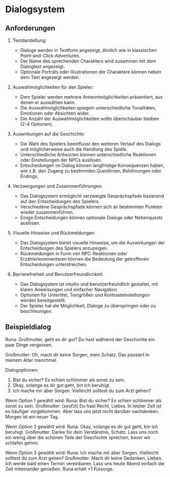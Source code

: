 # Dialogsystem

## Anforderungen
1. Textdarstellung:
   - Dialoge werden in Textform angezeigt, ähnlich wie in klassischen Point-and-Click-Adventures.
   - Der Name des sprechenden Charakters wird zusammen mit dem Dialogtext angezeigt.
   - Optionale Porträts oder Illustrationen der Charaktere können neben dem Text angezeigt werden.

2. Auswahlmöglichkeiten für den Spieler:
   - Dem Spieler werden mehrere Antwortmöglichkeiten präsentiert, aus denen er auswählen kann.
   - Die Auswahlmöglichkeiten spiegeln unterschiedliche Tonalitäten, Emotionen oder Absichten wider.
   - Die Anzahl der Auswahlmöglichkeiten sollte überschaubar bleiben (2-4 Optionen).

3. Auswirkungen auf die Geschichte:
   - Die Wahl des Spielers beeinflusst den weiteren Verlauf des Dialogs und möglicherweise auch die Handlung des Spiels.
   - Unterschiedliche Antworten können unterschiedliche Reaktionen oder Einstellungen der NPCs auslösen.
   - Entscheidungen im Dialog können langfristige Konsequenzen haben, wie z.B. den Zugang zu bestimmten Questlinien, Belohnungen oder Endings.

4. Verzweigungen und Zusammenführungen:
   - Das Dialogsystem ermöglicht verzweigte Gesprächspfade basierend auf den Entscheidungen des Spielers.
   - Verschiedene Gesprächspfade können sich an bestimmten Punkten wieder zusammenführen.
   - Einige Entscheidungen können optionale Dialoge oder Nebenquests auslösen.

5. Visuelle Hinweise und Rückmeldungen:
   - Das Dialogsystem bietet visuelle Hinweise, um die Auswirkungen der Entscheidungen des Spielers anzuzeigen.
   - Rückmeldungen in Form von NPC-Reaktionen oder Erzählerkommentaren können die Bedeutung der getroffenen Entscheidungen unterstreichen.

6. Barrierefreiheit und Benutzerfreundlichkeit:
   - Das Dialogsystem ist intuitiv und benutzerfreundlich gestaltet, mit klaren Anweisungen und einfacher Navigation.
   - Optionen für Untertitel, Textgrößen und Kontrasteinstellungen werden bereitgestellt.
   - Der Spieler hat die Möglichkeit, Dialoge zu überspringen oder zu beschleunigen.

## Beispieldialog

Runa: Großmutter, geht es dir gut? Du hast während der Geschichte ein paar Dinge vergessen.

Großmutter: Oh, mach dir keine Sorgen, mein Schatz. Das passiert in meinem Alter manchmal.

Dialogoptionen:
1. Bist du sicher? Es schien schlimmer als sonst zu sein.
2. Okay, solange es dir gut geht, bin ich beruhigt.
3. Ich mache mir aber Sorgen. Vielleicht solltest du zum Arzt gehen?

Wenn Option 1 gewählt wird:
Runa: Bist du sicher? Es schien schlimmer als sonst zu sein.
Großmutter: (seufzt) Du hast Recht, Liebes. In letzter Zeit ist es häufiger vorgekommen. Aber lass uns jetzt nicht darüber nachdenken. Morgen ist ein neuer Tag.

Wenn Option 2 gewählt wird:
Runa: Okay, solange es dir gut geht, bin ich beruhigt.
Großmutter: Danke für dein Verständnis, Schatz. Lass uns noch ein wenig über die schönen Teile der Geschichte sprechen, bevor wir schlafen gehen.

Wenn Option 3 gewählt wird:
Runa: Ich mache mir aber Sorgen. Vielleicht solltest du zum Arzt gehen?
Großmutter: Mach dir keine Gedanken, Liebes. Ich werde bald einen Termin vereinbaren. Lass uns heute Abend einfach die Zeit miteinander genießen.
Runa erhält +1 Fürsorge.